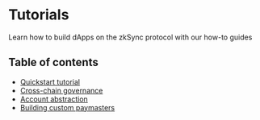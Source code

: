 # Tutorials

Learn how to build dApps on the zkSync protocol with our how-to guides

## Table of contents

- [Quickstart tutorial](../developer-guides/hello-world.md)
- [Cross-chain governance](../tutorials/cross-chain-tutorial.md)
- [Account abstraction](../tutorials/custom-aa-tutorial.md)
- [Building custom paymasters](../tutorials/custom-paymaster-tutorial.md)
